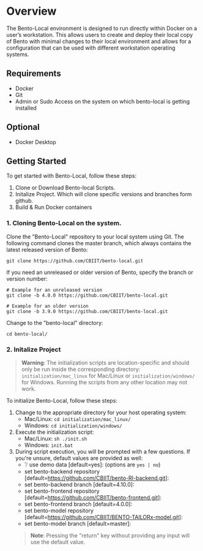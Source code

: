 # Overview

The Bento-Local environment is designed to run directly within Docker on a user’s workstation. This allows users to create and deploy their local copy of Bento with minimal changes to their local environment and allows for a configuration that can be used with different workstation operating systems.

## Requirements
- Docker
- Git
- Admin or Sudo Access on the system on which bento-local is getting installed 

## Optional 
- Docker Desktop 

## Getting Started
To get started with Bento-Local, follow these steps:
1. Clone or Download Bento-local Scripts. 
2. Initalize Project. Which will clone specific versions and branches form github. 
3. Build & Run Docker containers 


### 1. Cloning Bento-Local on the system. 
Clone the "Bento-Local" repository to your local system using Git. The following command clones the master branch, which always contains the latest released version of Bento:
```
git clone https://github.com/CBIIT/bento-local.git
```

If you need an unreleased or older version of Bento, specify the branch or version number:
```
# Example for an unreleased version
git clone -b 4.0.0 https://github.com/CBIIT/bento-local.git

# Example for an older version
git clone -b 3.9.0 https://github.com/CBIIT/bento-local.git
```

Change to the "bento-local" directory:
```
cd bento-local/
```

### 2. Initalize Project
> **Warning**: The initialization scripts are location-specific and should only be run inside the corresponding directory:  ``initialization/mac_linux`` for Mac/Linux or ``initialization/windows/`` for Windows. Running the scripts from any other location may not work.

To initialize Bento-Local, follow these steps:
 1.  Change to the appropriate directory for your host operating system:
     - Mac/Linux: ```cd initialization/mac_linux/```
     - Windows: ```cd initialization/windows/```
 2. Execute the initialization script:
    - Mac/Linux: ```sh ./init.sh```
    - Windows: ```init.bat```
 3. During script execution, you will be prompted with a few questions. If you're unsure, default values are provided as well:
    - :grey_question: use demo data [default=yes]: (options are ``` yes | no ```)
    - set bento-backend repository [default=https://github.com/CBIIT/bento-RI-backend.git]: 
    - set bento-backend branch [default=4.10.0]:
    - set bento-frontend repository [default=https://github.com/CBIIT/bento-frontend.git]:
    - set bento-frontend branch [default=4.0.0]:
    - set bento-model repository [default=https://github.com/CBIIT/BENTO-TAILORx-model.git]:
    - set bento-model branch [default=master]:
    > **Note**: Pressing the "return" key without providing any input will use the default value. 


